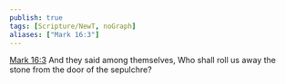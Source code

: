 ```yaml
---
publish: true
tags: [Scripture/NewT, noGraph]
aliases: ["Mark 16:3"]
---
```

[Mark 16:3](https://churchofjesuschrist.org/study/scriptures/nt/mark/16?lang=eng&id=p3#p3) And they said among themselves, Who shall roll us away the stone from the door of the sepulchre?
